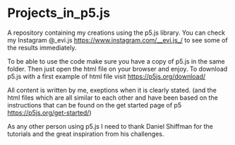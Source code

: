 # Projects_in_p5.js

A repository containing my creations using the p5.js library.
You can check my Instagram @_evi.js https://www.instagram.com/__evi.js_/ to see some of the results immediately.

To be able to use the code make sure you have a copy of p5.js in the same folder. Then just open the html file on your browser and enjoy.
To download p5.js with a first example of html file visit https://p5js.org/download/

All content is written by me, exeptions when it is clearly stated. (and the html files which are all similar to each other and have been based on the instructions that can be found on the get started page of p5 https://p5js.org/get-started/)

As any other person using p5.js I need to thank Daniel Shiffman for the tutorials and the great inspiration from his challenges.
